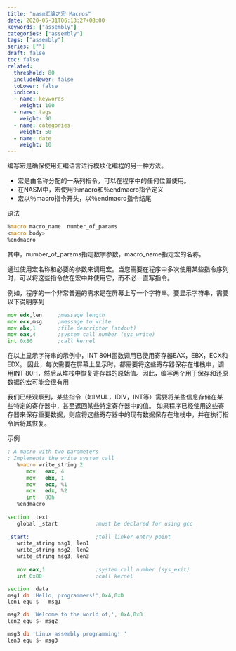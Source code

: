 ```yaml
---
title: "nasm汇编之宏 Macros"
date: 2020-05-31T06:13:27+08:00
keywords: ["assembly"]
categories: ["assembly"]
tags: ["assembly"]
series: [""]
draft: false
toc: false
related:
  threshold: 80
  includeNewer: false
  toLower: false
  indices:
  - name: keywords
    weight: 100
  - name: tags
    weight: 90
  - name: categories
    weight: 50
  - name: date
    weight: 10
---
```


编写宏是确保使用汇编语言进行模块化编程的另一种方法。

- 宏是由名称分配的一系列指令，可以在程序中的任何位置使用。
- 在NASM中，宏使用％macro和％endmacro指令定义
- 宏以％macro指令开头，以％endmacro指令结尾

语法
```asm
%macro macro_name  number_of_params
<macro body>
%endmacro
```
其中，number_of_params指定数字参数，macro_name指定宏的名称。

通过使用宏名称和必要的参数来调用宏。当您需要在程序中多次使用某些指令序列时，可以将这些指令放在宏中并使用它，而不必一直写指令。

例如，程序的一个非常普遍的需求是在屏幕上写一个字符串。要显示字符串，需要以下说明序列
```asm
mov	edx,len	    ;message length
mov	ecx,msg	    ;message to write
mov	ebx,1       ;file descriptor (stdout)
mov	eax,4       ;system call number (sys_write)
int	0x80        ;call kernel
```
在以上显示字符串的示例中，INT 80H函数调用已使用寄存器EAX，EBX，ECX和EDX。
因此，每次需要在屏幕上显示时，都需要将这些寄存器保存在堆栈中，调用INT 80H，然后从堆栈中恢复寄存器的原始值。因此，编写两个用于保存和还原数据的宏可能会很有用

我们已经观察到，某些指令（如IMUL，IDIV，INT等）需要将某些信息存储在某些特定的寄存器中，甚至返回某些特定寄存器中的值。
如果程序已经使用这些寄存器来保存重要数据，则应将这些寄存器中的现有数据保存在堆栈中，并在执行指令后将其恢复。

示例
```asm
; A macro with two parameters
; Implements the write system call
   %macro write_string 2 
      mov   eax, 4
      mov   ebx, 1
      mov   ecx, %1
      mov   edx, %2
      int   80h
   %endmacro
 
section	.text
   global _start            ;must be declared for using gcc
	
_start:                     ;tell linker entry point
   write_string msg1, len1               
   write_string msg2, len2    
   write_string msg3, len3  
	
   mov eax,1                ;system call number (sys_exit)
   int 0x80                 ;call kernel

section	.data
msg1 db	'Hello, programmers!',0xA,0xD 	
len1 equ $ - msg1			

msg2 db 'Welcome to the world of,', 0xA,0xD 
len2 equ $- msg2 

msg3 db 'Linux assembly programming! '
len3 equ $- msg3
```







